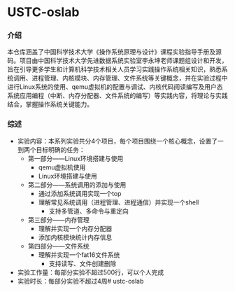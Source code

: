 USTC-oslab
=========

### 介绍

本仓库涵盖了中国科学技术大学《操作系统原理与设计》课程实验指导手册及源码。项目由中国科学技术大学先进数据系统实验室李永坤老师课题组设计和开发，旨在引导更多学生和计算机科学技术相关人员学习实践操作系统相关知识，熟悉系统调用、进程管理、内核模块、内存管理、文件系统等关键概念，并在实验过程中进行Linux系统的使用、qemu虚拟机的配置与调试、内核代码阅读编写及用户态系统应用编程（中断、内存分配器、文件系统的编写）等实践内容，将理论与实践结合，掌握操作系统关键能力。

### 综述

* 实验内容：本系列实验共分4个项目，每个项目围绕一个核心概念，设置了一到两个目标明确的任务：
  * 第一部分——Linux环境搭建与使用
    * qemu虚拟机使用
    * Linux环境搭建与使用
  * 第二部分——系统调用的添加与使用
    * 通过添加系统调用实现一个top
    * 理解常见系统调用（进程管理、进程通信）并实现一个shell
      * 支持多管道、多命令与重定向
  * 第三部分——内存管理
    * 理解并实现一个内存分配器
    * 添加内核模块统计内存信息
  * 第四部分——文件系统
    * 理解并实现一个fat16文件系统
      * 支持读写、文件创建删除
* 实验工作量：每部分实验不超过500行，可以个人完成
* 实验时长：每部分实验不超过4周#   u s t c - o s l a b  
 